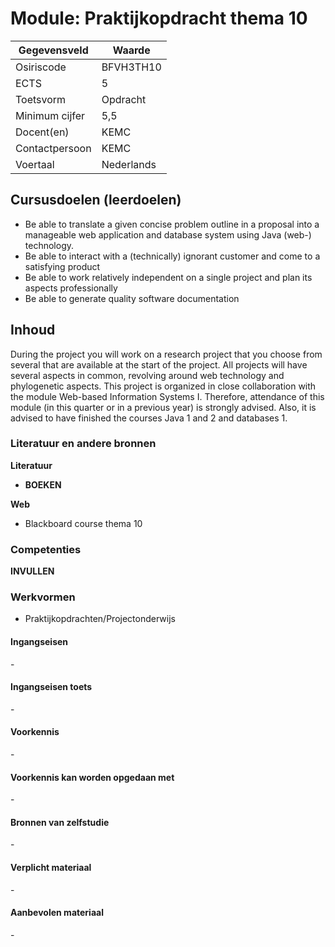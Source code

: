 # Module: Praktijkopdracht thema 10

| Gegevensveld  | Waarde |
| ------------- | ------------- |
| Osiriscode  | BFVH3TH10  |
| ECTS  | 5 |
| Toetsvorm  | Opdracht |
| Minimum cijfer  | 5,5 |
| Docent(en)  | KEMC |
| Contactpersoon  | KEMC |
| Voertaal  | Nederlands |

## Cursusdoelen (leerdoelen)

- Be able to translate a given concise problem outline in a proposal into a  manageable web application and database system using Java (web-) technology.
- Be able to interact with a (technically) ignorant customer and come to a satisfying product
- Be able to work relatively independent on a single project and plan its aspects professionally
- Be able to generate quality software documentation

## Inhoud

During the project you will work on a research project that you choose from several that are available at the start of the project. All projects will have several aspects in common, revolving around web technology and phylogenetic aspects. This project is organized in close collaboration with the module Web-based Information Systems I. Therefore, attendance of this module (in this quarter or in a previous year) is strongly advised. Also, it is advised to have finished the courses Java 1 and
2 and databases 1.

### Literatuur en andere bronnen

**Literatuur**  
- __BOEKEN__

**Web**
- Blackboard course thema 10

### Competenties
__INVULLEN__

### Werkvormen  
- Praktijkopdrachten/Projectonderwijs  

#### Ingangseisen 
\- 

#### Ingangseisen toets
\- 

#### Voorkennis
\-

#### Voorkennis kan worden opgedaan met
\-

#### Bronnen van zelfstudie
\-

#### Verplicht materiaal
\-

#### Aanbevolen materiaal
\-

